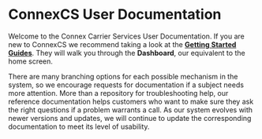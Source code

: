 ConnexCS User Documentation
========================

Welcome to the Connex Carrier Services User Documentation.  If you are new to ConnexCS we recommend taking a look at the **[Getting Started Guides]**.  They will walk you through the **Dashboard**, our equivalent to the home screen.  

There are many branching options for each possible mechanism in the system, so we encourage requests for documentation if a subject needs more attention. More than a repository for troubleshooting help, our reference documentation helps customers who want to make sure they ask the right questions if a problem warrants a call.  As our system evolves with newer versions and updates, we will continue to update the corresponding documentation to meet its level of usability.  

[Getting Started Guides]: <https://docs.connexcs.com/>
